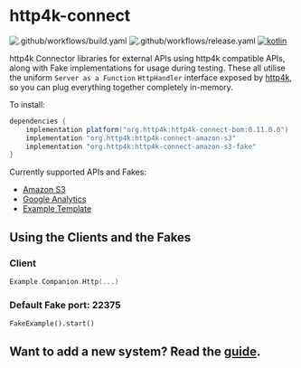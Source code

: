 # http4k-connect

![.github/workflows/build.yaml](https://github.com/http4k/http4k-connect/workflows/.github/workflows/build.yaml/badge.svg)
![.github/workflows/release.yaml](https://github.com/http4k/http4k-connect/workflows/.github/workflows/release.yaml/badge.svg)
<a href="http://kotlinlang.org"><img alt="kotlin" src="https://img.shields.io/badge/kotlin-1.4-blue.svg"></a>

http4k Connector libraries for external APIs using http4k compatible APIs, along with Fake implementations for usage during testing. These all utilise the uniform `Server as a Function` 
`HttpHandler` interface exposed by [http4k](https://http4k.org), so you can plug everything together completely in-memory.

To install:

```groovy
dependencies {
    implementation platform("org.http4k:http4k-connect-bom:0.11.0.0")
    implementation "org.http4k:http4k-connect-amazon-s3"
    implementation "org.http4k:http4k-connect-amazon-s3-fake"
}
```

Currently supported APIs and Fakes:

- [Amazon S3](./amazon/s3)
- [Google Analytics](./google/analytics)
- [Example Template](./example)


## Using the Clients and the Fakes

### Client

```kotlin
Example.Companion.Http(...)
```

### Default Fake port: 22375

```
FakeExample().start()
```

## Want to add a new system? Read the [guide](CONTRIBUTING.md).
